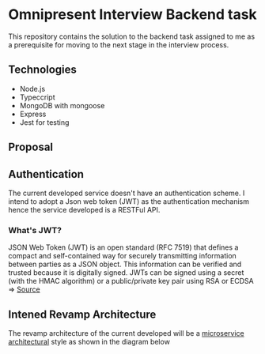 # Omnipresent Interview Backend task

This repository contains the solution to the backend task assigned to me as a prerequisite for moving to the next stage in the interview process. 

## Technologies 

- Node.js 
- Typeccript
- MongoDB with mongoose
- Express
- Jest for testing

## Proposal 

## Authentication

The current developed service doesn't have an authentication scheme. I intend to adopt a Json web token (JWT) as the authentication mechanism hence the service developed is a RESTFul API. 

### What's JWT? 

JSON Web Token (JWT) is an open standard (RFC 7519) that defines a compact and self-contained way for securely transmitting information between parties as a JSON object. This information can be verified and trusted because it is digitally signed. JWTs can be signed using a secret (with the HMAC algorithm) or a public/private key pair using RSA or ECDSA => [Source](https://jwt.io/introduction)

## Intened Revamp Architecture

The revamp architecture of the current developed will be a [microservice architectural](https://drive.google.com/file/d/1pgpyCTZ8lB1x_yv-rJSY3CT3nLnx9TkI/view?usp=sharing) style as shown in the diagram below
